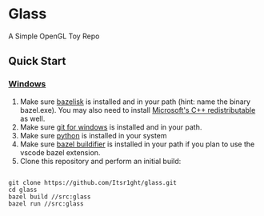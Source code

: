 # Glass

A Simple OpenGL Toy Repo

## Quick Start

<h3><u>Windows</u></h3>

1) Make sure [bazelisk](https://github.com/bazelbuild/bazelisk/releases) is installed and in your path (hint: name the binary bazel.exe). You may also need to install [Microsoft's C++ redistributable](https://learn.microsoft.com/en-us/cpp/windows/latest-supported-vc-redist) as well.
2) Make sure [git for windows](https://gitforwindows.org/) is installed and in your path.
3) Make sure [python](https://www.python.org/) is installed in your system
4) Make sure [bazel buildifier](https://github.com/bazelbuild/buildtools/releases) is installed in your path if you plan to use the vscode bazel extension.
5) Clone this repository and perform an initial build:

~~~

git clone https://github.com/Itsr1ght/glass.git
cd glass
bazel build //src:glass
bazel run //src:glass

~~~
